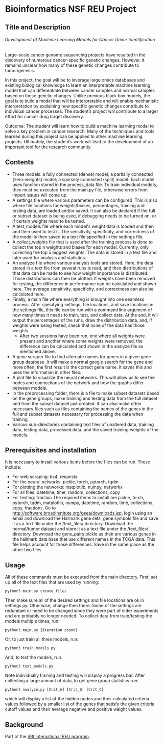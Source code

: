 # Bioinformatics NSF REU Project

## Title and Description
###### Development of Machine Learning Models for Cancer Driver Identification
Large-scale cancer genome sequencing projects have resulted in the discovery of numerous cancer-specific genetic changes. However, it remains unclear how many of these genetic changes contribute to tumorigenesis.

In this project, the goal will be to leverage large omics databases and existing biological knowledge to learn an interpretable machine learning model that can differentiate between cancer samples and normal samples based on these genetic changes. Unlike previous black box models, the goal is to build a model that will be interpretable and will enable mechanistic interpretation by explaining how specific genetic changes contribute to individual cancer processes. The student’s project will contribute to a larger effort for cancer drug target discovery.

Outcome: The student will learn how to build a machine learning model to solve a key problem in cancer research. Many of the techniques and tools learned during this project can be applied to other machine learning projects. Ultimately, the student’s work will lead to the development of an important tool for the research community.

## Contents
- Three models: a fully connected (dense) model; a partially connected (zero-weights) model; a sparsely connected (split) model. Each model uses function stored in the process\_data file. To train individual models, they must be executed from the main.py file, otherwise errors from import issues will come up. 
- A settings file where various parameters can be configured. This is also where file locations for weights/biases, percentages, training and testing data, are loaded and/or saved. It can also be declared if the full or subset dataset is being used, if debugging needs to be turned on, or if certain weights need to be tested.
- A test\_models file where each model's weight data is loaded and then and then used to test it. The sensitivity, specificity, and correctness of the model is then saved to a text file specified in the settings file.
- A collect\_weights file that is used after the training process is done to collect the top n weights and biases for each model. Currently, only collecting the top 5 biggest weights. The data is stored in a text file and later used for analysis and statistics. 
- An analyze file where various analysis tools are stored. Here, the data stored in a text file from several runs is read, and then distributions of that data can be made to see how weight importance is distributed. Those distributions can then be plotted. If weights have been removed for testing, the difference in performance can be calculated and shown here. The average sensitivity, specificity, and correctness can also be calculated here. 
- Finally, a main file where everything is brought into one seamless process. After specifying settings, file locations, and save locations in the settings file, this file can be run with a command line argument of how many times it needs to train, test, and collect data. At the end, it will output the percentages of the runs, draw the distribution data, and, if weights were being tested, check that none of the data has those weights. 
	- After two sessions have been run, one where all weights were present and another where some weights were removed, the difference can be calculated and shown in the analyze file as mentioned above. 
- A gene scraper file to find alternate names for genes in a given gene group database. It will make a normal google search for the gene and more often, the first result is the correct gene name. It saves this and uses the information in other files.
- A plot file to visualize the neural networks. This will allow us to see the nodes and connections of the network and how the graphs differ between models.
- In the preprocessing folder, there is a file to make subset datasets based on the gene groups, make training and testing data from the full dataset and from the subset dataset just created. It can also make other necessary files such as files containing the names of the genes in the full and subset datasets necessary for processing the data when training. 
- Various sub-directories containing text files of unaltered data, training data, testing data, processed data, and the saved training weights of the models. 

## Prerequisites and installation
It is necessary to install various items before the files can be run. These include:
- For web scraping: bs4, requests
- For the neural networks: pickle, torch, pytorch, tqdm
- For plotting the networks: matplotlib, numpy, networkx
- For all files: datetime, time, random, collections, copy
- For testing: fraction
The required items to install are pickle, torch, pytorch, tqdm, matplotlib, numpy, datetime, random, time, collections, copy, fractions. 
Go to http://software.broadinstitute.org/gsea/downloads.jsp, login using an email and download the Hallmark gene sets, gene symbols file and save it as a text file under the /text\_files/ directory.
Download the normal/tumor dataset and store it as a text file under the /text\_files/ directory.
Download the gene\_pairs.pickle as their are various genes in the hallmark data base that use different names in the TCGA data. This file helps account for those differences. Save in the same place as the other two files. 

## Usage
All of these commands must be executed from the main directory.
First, set up all of the text files that are used by running:
```
python3 main.py create_files
```
Then make sure all of the desired settings and file locations are ok in settings.py. Otherwise, change then there. Some of the settings are redundant or need to be changed since they were part of older experiments and are probably no longer needed.
To collect data from train/testing the models multiple times, run: 
```
python3 main.py [iteration count]
```
Or, to just train all three models, run:
```
python3 train_models.py
```
And, to test the models, run:
```
python3 test_models.py
```
Note individually training and testing will display a progress bar.
After collecting a large amount of data, to get gene group statistics run:
```
python3 analyze.py [Crit_A] [Crit_B] [Crit_C]
```
which will display a list of the hidden nodes and their calculated criteria values followed by a smaller list of the genes that satisfy the given criteria cutoff values and their average negative and positive weight values. 

## Background
Part of the [SRI International REU program](https://www.sri.com/careers/research-experience-undergraduates-program).  
